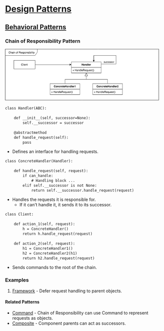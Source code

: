 # [Design Patterns](../../../README.md)
## [Behavioral Patterns](../../../readmes/behavioral.md)
### Chain of Responsibility Pattern

![Memento](../../../uml/chain.png)

```
class Handler(ABC):

    def __init__(self, successor=None):
        self.__successor = successor

    @abstractmethod
    def handle_request(self):
        pass
```
* Defines an interface for handling requests.

```
class ConcreteHandler(Handler):

    def handle_request(self, request):
        if can_handle:
            # Handling block ...
        elif self.__successor is not None:
            return self.__successor.handle_request(request)
```
* Handles the requests it is responsible for.
  * If it can't handle it, it sends it to its successor.

```
class Client:

    def action_1(self, request):
        h = ConcreteHandler()
        return h.handle_request(request)

    def action_2(self, request):
        h1 = ConcreteHandler1()
        h2 = ConcreteHandler2(h1)
        return h2.handle_request(request)
```
* Sends commands to the root of the chain.

### Examples
1. [Framework](./framework.py) - Defer request handling to parent objects.

#### Related Patterns
* [Command](../command) - Chain of Responsibility can use Command to represent requests as objects.
* [Composite](../composite) - Component parents can act as successors.
